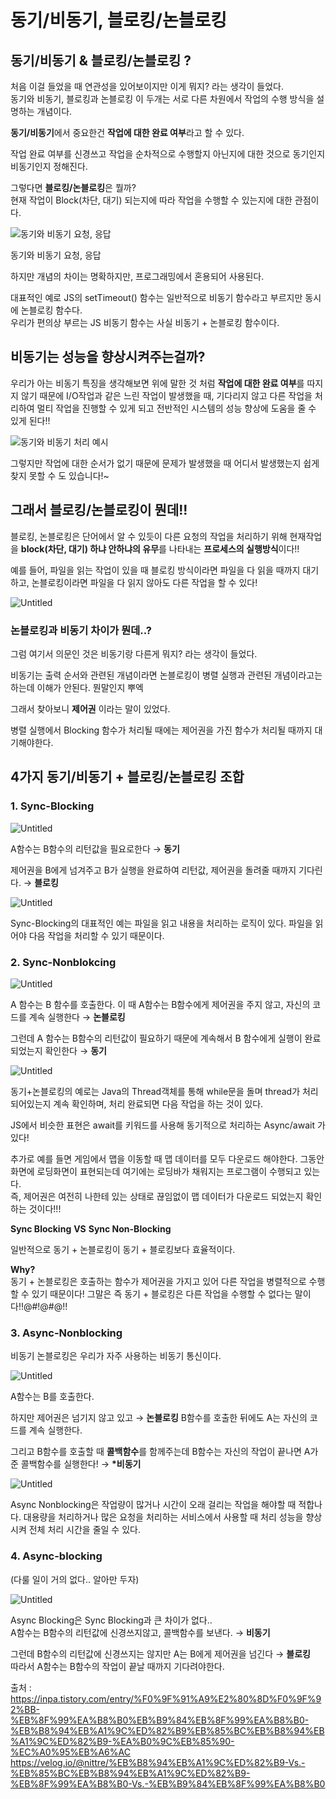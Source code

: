 # 동기/비동기, 블로킹/논블로킹

## 동기/비동기 & 블로킹/논블로킹 ?

처음 이걸 들었을 때 연관성을 있어보이지만 이게 뭐지? 라는 생각이 들었다.</br>
동기와 비동기, 블로킹과 논블로킹 이 두개는 서로 다른 차원에서 작업의 수행 방식을 설명하는 개념이다.

**동기/비동기**에서 중요한건 **작업에 대한 완료 여부**라고 할 수 있다.

작업 완료 여부를 신경쓰고 작업을 순차적으로 수행할지 아닌지에 대한 것으로 동기인지 비동기인지 정해진다.

그렇다면 **블로킹/논블로킹**은 뭘까?</br>
현재 작업이 Block(차단, 대기) 되는지에 따라 작업을 수행할 수 있는지에 대한 관점이다.

![동기와 비동기 요청, 응답](./%EB%8F%99%EA%B8%B0%EC%99%80%20%EB%B9%84%EB%8F%99%EA%B8%B0%20%26%20%EB%B8%94%EB%A1%9C%ED%82%B9%EA%B3%BC%20%EB%85%BC%EB%B8%94%EB%A1%9C%ED%82%B9/Untitled.png)

동기와 비동기 요청, 응답

하지만 개념의 차이는 명확하지만, 프로그래밍에서 혼용되어 사용된다.

대표적인 예로 JS의 setTimeout() 함수는 일반적으로 비동기 함수라고 부르지만 동시에 논블로킹 함수다.</br>
우리가 편의상 부르는 JS 비동기 함수는 사실 비동기 + 논블로킹 함수이다.

## 비동기는 성능을 향상시켜주는걸까?

우리가 아는 비동기 특징을 생각해보면 위에 말한 것 처럼 **작업에 대한 완료 여부**를 따지지 않기 때문에 I/O작업과 같은 느린 작업이 발생했을 때, 기다리지 않고 다른 작업을 처리하여 멀티 작업을 진행할 수 있게 되고 전반적인 시스템의 성능 향상에 도움을 줄 수 있게 된다!!

![동기와 비동기 처리 예시](./%EB%8F%99%EA%B8%B0%EC%99%80%20%EB%B9%84%EB%8F%99%EA%B8%B0%20%26%20%EB%B8%94%EB%A1%9C%ED%82%B9%EA%B3%BC%20%EB%85%BC%EB%B8%94%EB%A1%9C%ED%82%B9//Untitled%201.png)

그렇지만 작업에 대한 순서가 없기 때문에 문제가 발생했을 때 어디서 발생했는지 쉽게 찾지 못할 수 도 있습니다!~

## 그래서 블로킹/논블로킹이 뭔데!!

블로킹, 논블로킹은 단어에서 알 수 있듯이 다른 요청의 작업을 처리하기 위해 현재작업을 **block(차단, 대기) 하냐 안하냐의 유무**를 나타내는 **프로세스의 실행방식**이다!!

예를 들어, 파일을 읽는 작업이 있을 때 블로킹 방식이라면 파일을 다 읽을 때까지 대기하고,
논블로킹이라면 파일을 다 읽지 않아도 다른 작업을 할 수 있다!

![Untitled](./%EB%8F%99%EA%B8%B0%EC%99%80%20%EB%B9%84%EB%8F%99%EA%B8%B0%20%26%20%EB%B8%94%EB%A1%9C%ED%82%B9%EA%B3%BC%20%EB%85%BC%EB%B8%94%EB%A1%9C%ED%82%B9/Untitled%202.png)

### 논블로킹과 비동기 차이가 뭔데..?

그럼 여기서 의문인 것은
비동기랑 다른게 뭐지? 라는 생각이 들었다.

비동기는 출력 순서와 관련된 개념이라면
논블로킹이 병렬 실행과 관련된 개념이라고는 하는데 이해가 안된다. 뭔말인지 뿌엑

그래서 찾아보니 **제어권** 이라는 말이 있었다.

병렬 실행에서 Blocking 함수가 처리될 때에는 제어권을 가진 함수가 처리될 때까지 대기해야한다.

## 4가지 동기/비동기 + 블로킹/논블로킹 조합

### 1. **Sync-Blocking**

![Untitled](./%EB%8F%99%EA%B8%B0%EC%99%80%20%EB%B9%84%EB%8F%99%EA%B8%B0%20%26%20%EB%B8%94%EB%A1%9C%ED%82%B9%EA%B3%BC%20%EB%85%BC%EB%B8%94%EB%A1%9C%ED%82%B9//Untitled%203.png)

A함수는 B함수의 리턴값을 필요로한다 → **동기**

제어권을 B에게 넘겨주고 B가 실행을 완료하여 리턴값, 제어권을 돌려줄 때까지 기다린다. → **블로킹**

![Untitled](./%EB%8F%99%EA%B8%B0%EC%99%80%20%EB%B9%84%EB%8F%99%EA%B8%B0%20%26%20%EB%B8%94%EB%A1%9C%ED%82%B9%EA%B3%BC%20%EB%85%BC%EB%B8%94%EB%A1%9C%ED%82%B9//Untitled%204.png)

Sync-Blocking의 대표적인 예는 파일을 읽고 내용을 처리하는 로직이 있다. 파일을 읽어야 다음 작업을 처리할 수 있기 때문이다.

### 2. **Sync-Nonblokcing**

![Untitled](./%EB%8F%99%EA%B8%B0%EC%99%80%20%EB%B9%84%EB%8F%99%EA%B8%B0%20%26%20%EB%B8%94%EB%A1%9C%ED%82%B9%EA%B3%BC%20%EB%85%BC%EB%B8%94%EB%A1%9C%ED%82%B9/Untitled%205.png)

A 함수는 B 함수를 호출한다. 이 때 A함수는 B함수에게 제어권을 주지 않고, 자신의 코드를 계속 실행한다 → **논블로킹**

그런데 A 함수는 B함수의 리턴값이 필요하기 때문에 계속해서 B 함수에게 실행이 완료되었는지 확인한다 → **동기**

![Untitled](./%EB%8F%99%EA%B8%B0%EC%99%80%20%EB%B9%84%EB%8F%99%EA%B8%B0%20%26%20%EB%B8%94%EB%A1%9C%ED%82%B9%EA%B3%BC%20%EB%85%BC%EB%B8%94%EB%A1%9C%ED%82%B9/Untitled%206.png)

동기+논블로킹의 예로는 Java의 Thread객체를 통해 while문을 돌며 thread가 처리되어있는지 계속 확인하며, 처리 완료되면 다음 작업을 하는 것이 있다.

JS에서 비슷한 표현은 await를 키워드를 사용해 동기적으로 처리하는 Async/await 가 있다!

추가로 예를 들면 게임에서 맵을 이동할 때 맵 데이터를 모두 다운로드 해야한다. 그동안 화면에 로딩화면이 표현되는데 여기에는 로딩바가 채워지는 프로그램이 수행되고 있는다.  
즉, 제어권은 여전히 나한테 있는 상태로 끊임없이 맵 데이터가 다운로드 되었는지 확인하는 것이다!!!

**Sync Blocking** **VS** **Sync Non-Blocking**

일반적으로 동기 + 논블로킹이 동기 + 블로킹보다 효율적이다.

**Why?** <br/> 동기 + 논블로킹은 호출하는 함수가 제어권을 가지고 있어 다른 작업을 병렬적으로 수행할 수 있기 때문이다!
그말은 즉 동기 + 블로킹은 다른 작업을 수행할 수 없다는 말이다!!@#!@#@!!

### 3. **Async-Nonblocking**

비동기 논블로킹은 우리가 자주 사용하는 비동기 통신이다.

![Untitled](./%EB%8F%99%EA%B8%B0%EC%99%80%20%EB%B9%84%EB%8F%99%EA%B8%B0%20%26%20%EB%B8%94%EB%A1%9C%ED%82%B9%EA%B3%BC%20%EB%85%BC%EB%B8%94%EB%A1%9C%ED%82%B9/Untitled%207.png)

A함수는 B를 호출한다.

하지만 제어권은 넘기지 않고 있고 → **논블로킹**
B함수를 호출한 뒤에도 A는 자신의 코드를 계속 실행한다.

그리고 B함수를 호출할 때 **콜백함수**를 함께주는데 B함수는 자신의 작업이 끝나면 A가 준 콜백함수를 실행한다! → **\*비동기**

![Untitled](./%EB%8F%99%EA%B8%B0%EC%99%80%20%EB%B9%84%EB%8F%99%EA%B8%B0%20%26%20%EB%B8%94%EB%A1%9C%ED%82%B9%EA%B3%BC%20%EB%85%BC%EB%B8%94%EB%A1%9C%ED%82%B9/Untitled%208.png)

Async Nonblocking은 작업량이 많거나 시간이 오래 걸리는 작업을 해야할 때 적합나다.
대용량을 처리하거나 많은 요청을 처리하는 서비스에서 사용할 때 처리 성능을 향상시켜 전체 처리 시간을 줄일 수 있다.

### 4. **Async-blocking**

(다룰 일이 거의 없다.. 알아만 두자)

![Untitled](./%EB%8F%99%EA%B8%B0%EC%99%80%20%EB%B9%84%EB%8F%99%EA%B8%B0%20%26%20%EB%B8%94%EB%A1%9C%ED%82%B9%EA%B3%BC%20%EB%85%BC%EB%B8%94%EB%A1%9C%ED%82%B9/Untitled%209.png)

Async Blocking은 Sync Blocking과 큰 차이가 없다..</br>
A함수는 B함수의 리턴값에 신경쓰지않고, 콜백함수를 보낸다. → **비동기**

그런데 B함수의 리턴값에 신경쓰지는 않지만 A는 B에게 제어권을 넘긴다 → **블로킹** </br>
따라서 A함수는 B함수의 작업이 끝날 때까지 기다려야한다.

출처 : <br/>
https://inpa.tistory.com/entry/%F0%9F%91%A9%E2%80%8D%F0%9F%92%BB-%EB%8F%99%EA%B8%B0%EB%B9%84%EB%8F%99%EA%B8%B0-%EB%B8%94%EB%A1%9C%ED%82%B9%EB%85%BC%EB%B8%94%EB%A1%9C%ED%82%B9-%EA%B0%9C%EB%85%90-%EC%A0%95%EB%A6%AC <br/>
https://velog.io/@nittre/%EB%B8%94%EB%A1%9C%ED%82%B9-Vs.-%EB%85%BC%EB%B8%94%EB%A1%9C%ED%82%B9-%EB%8F%99%EA%B8%B0-Vs.-%EB%B9%84%EB%8F%99%EA%B8%B0
